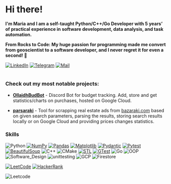 # Hi there!

**I'm Maria and I am a self-taught Python/C++/Go Developer with 5 years’ of practical experience in software development, data analysis, and task automation.**

**From Rocks to Code: My huge passion for programming made me convert from geoscientist to a software developer, and I never regret it for even a second! 🚀**

[![LinkedIn](https://img.shields.io/badge/LinkedIn-0077B5?style=for-the-badge&logo=linkedin&logoColor=white)](https://www.linkedin.com/in/maria-lineva/)
[![Telegram](https://img.shields.io/badge/Telegram-2CA5E0?style=for-the-badge&logo=telegram&logoColor=white)](https://t.me/Maria_Lineva)
[![Mail](https://img.shields.io/badge/mail-lightblue?logo=mail&style=for-the-badge)](mailto:maria_lin@mail.com?subject=[GitHub])

#

### Check out my most notable projects:

- [**OllaidhBudBot**](https://github.com/ollaidh/OllaidhBudgetBot) - Discord Bot for budget tracking.
Add, store and get statistics/charts on purchases, hosted on Google Cloud.

- [**parsaraki**](https://github.com/ollaidh/parsaraki) - Tool for scrapping real estate ads from [bazaraki.com]() based on given search parameters, parsing the results,  storing search results locally or on Google Cloud and providing prices changes statistics.

### Skills

![Python](https://img.shields.io/badge/Python-3670A0?logo=python&logoColor=ffdd54&color=4c729a)
[![NumPy](https://img.shields.io/badge/NumPy-4c729a)](https://pypi.org/project/numpy/)
[![Pandas](https://img.shields.io/badge/Pandas-4c709a)](https://pypi.org/project/pandas/)
[![Matplotlib](https://img.shields.io/badge/Matplotlib-4c709a)](https://pypi.org/project/matplotlib/)
[![Pydantic](https://img.shields.io/badge/Pydantic-4c709a)](https://pypi.org/project/pydantic/)
[![Pytest](https://img.shields.io/badge/Pytest-4c709a)](https://pypi.org/project/pytest/)
[![BeautifulSoup](https://img.shields.io/badge/BeautifulSoup-4c709a)](https://pypi.org/project/beautifulsoup4/)
![C++](https://img.shields.io/badge/C++-%2300599C.svg?logo=c%2B%2B&logoColor=white&color=e1587f)
![CMake](https://img.shields.io/badge/CMake-e1587f)
[![STL](https://img.shields.io/badge/C%2B%2B%20STL-e1587f)](https://en.cppreference.com/w/cpp/header)
[![GTest](https://img.shields.io/badge/GTest-e1587f)](https://github.com/google/googletest)
![Go](https://img.shields.io/badge/Go-00ADD8?logo=go&logoColor=white)
![OOP](https://img.shields.io/badge/OOP-grey)
![Software_Design](https://img.shields.io/badge/Software_Design-grey)
![unittesting](https://img.shields.io/badge/unittesting-grey)
![GCP](https://img.shields.io/badge/Google_Cloud-4285F4?logo=google-cloud&logoColor=white)
![Firestore](https://img.shields.io/badge/Firestore-red?logo=firebase)

[![LeetCode](https://img.shields.io/badge/LEETCODE-grey?logo=leetcode&style=for-the-badge)](https://leetcode.com/ollaidh/)
[![HackerRank](https://img.shields.io/badge/-Hackerrank-2EC866?style=for-the-badge&logo=HackerRank&logoColor=white)](https://www.hackerrank.com/profile/lineva_maria)

![Leetcode](https://leetcard.jacoblin.cool/ollaidh?ext=heatmap)











